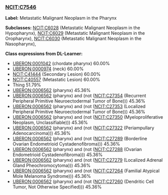 
### [NCIT:C7546](http://purl.obolibrary.org/obo/NCIT_C7546)
**Label:** Metastatic Malignant Neoplasm in the Pharynx

**Subclasses:** [NCIT:C6028](http://purl.obolibrary.org/obo/NCIT_C6028) (Metastatic Malignant Neoplasm in the Hypopharynx), [NCIT:C6029](http://purl.obolibrary.org/obo/NCIT_C6029) (Metastatic Malignant Neoplasm in the Oropharynx), [NCIT:C6030](http://purl.obolibrary.org/obo/NCIT_C6030) (Metastatic Malignant Neoplasm in the Nasopharynx), 

**Class expressions from DL-Learner:**

- [UBERON:0001042](http://purl.obolibrary.org/obo/UBERON_0001042) (chordate pharynx) 60.00%
- [UBERON:0000974](http://purl.obolibrary.org/obo/UBERON_0000974) (neck) 60.00%
- [NCIT:C41444](http://purl.obolibrary.org/obo/NCIT_C41444) (Secondary Lesion) 60.00%
- [NCIT:C40557](http://purl.obolibrary.org/obo/NCIT_C40557) (Metastatic Lesion) 60.00%
- Thing 51.79%
- [UBERON:0006562](http://purl.obolibrary.org/obo/UBERON_0006562) (pharynx) 45.36%
- [UBERON:0006562](http://purl.obolibrary.org/obo/UBERON_0006562) (pharynx) and (not ([NCIT:C27354](http://purl.obolibrary.org/obo/NCIT_C27354) (Recurrent Peripheral Primitive Neuroectodermal Tumor of Bone))) 45.36%
- [UBERON:0006562](http://purl.obolibrary.org/obo/UBERON_0006562) (pharynx) and (not ([NCIT:C27353](http://purl.obolibrary.org/obo/NCIT_C27353) (Localized Peripheral Primitive Neuroectodermal Tumor of Bone))) 45.36%
- [UBERON:0006562](http://purl.obolibrary.org/obo/UBERON_0006562) (pharynx) and (not ([NCIT:C27350](http://purl.obolibrary.org/obo/NCIT_C27350) (Myeloproliferative Neoplasm, Unclassifiable))) 45.36%
- [UBERON:0006562](http://purl.obolibrary.org/obo/UBERON_0006562) (pharynx) and (not ([NCIT:C27322](http://purl.obolibrary.org/obo/NCIT_C27322) (Periampullary Adenocarcinoma))) 45.36%
- [UBERON:0006562](http://purl.obolibrary.org/obo/UBERON_0006562) (pharynx) and (not ([NCIT:C27289](http://purl.obolibrary.org/obo/NCIT_C27289) (Borderline Ovarian Endometrioid Cystadenofibroma))) 45.36%
- [UBERON:0006562](http://purl.obolibrary.org/obo/UBERON_0006562) (pharynx) and (not ([NCIT:C27288](http://purl.obolibrary.org/obo/NCIT_C27288) (Ovarian Endometrioid Cystadenofibroma))) 45.36%
- [UBERON:0006562](http://purl.obolibrary.org/obo/UBERON_0006562) (pharynx) and (not ([NCIT:C27279](http://purl.obolibrary.org/obo/NCIT_C27279) (Localized Adrenal Gland Pheochromocytoma))) 45.36%
- [UBERON:0006562](http://purl.obolibrary.org/obo/UBERON_0006562) (pharynx) and (not ([NCIT:C27264](http://purl.obolibrary.org/obo/NCIT_C27264) (Familial Atypical Mole Melanoma Syndrome))) 45.36%
- [UBERON:0006562](http://purl.obolibrary.org/obo/UBERON_0006562) (pharynx) and (not ([NCIT:C27260](http://purl.obolibrary.org/obo/NCIT_C27260) (Dendritic Cell Tumor, Not Otherwise Specified))) 45.36%


